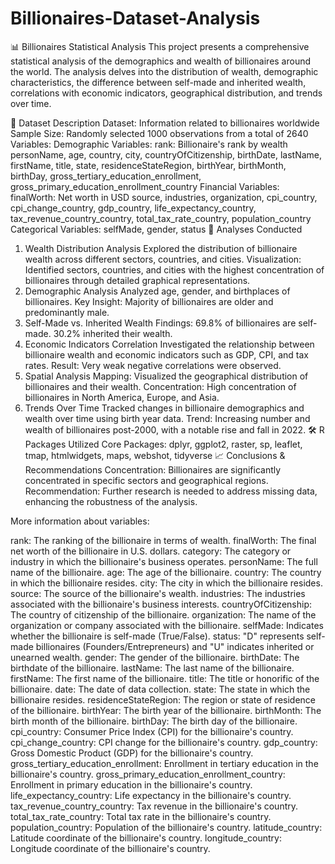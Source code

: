 # Billionaires-Dataset-Analysis
📊 Billionaires Statistical Analysis
This project presents a comprehensive statistical analysis of the demographics and wealth of billionaires around the world. The analysis delves into the distribution of wealth, demographic characteristics, the difference between self-made and inherited wealth, correlations with economic indicators, geographical distribution, and trends over time.

📁 Dataset Description
Dataset: Information related to billionaires worldwide
Sample Size: Randomly selected 1000 observations from a total of 2640
Variables:
Demographic Variables:
rank: Billionaire's rank by wealth
personName, age, country, city, countryOfCitizenship, birthDate, lastName, firstName, title, state, residenceStateRegion, birthYear, birthMonth, birthDay, gross_tertiary_education_enrollment, gross_primary_education_enrollment_country
Financial Variables:
finalWorth: Net worth in USD
source, industries, organization, cpi_country, cpi_change_country, gdp_country, life_expectancy_country, tax_revenue_country_country, total_tax_rate_country, population_country
Categorical Variables:
selfMade, gender, status
🧠 Analyses Conducted
1. Wealth Distribution Analysis
Explored the distribution of billionaire wealth across different sectors, countries, and cities.
Visualization: Identified sectors, countries, and cities with the highest concentration of billionaires through detailed graphical representations.
2. Demographic Analysis
Analyzed age, gender, and birthplaces of billionaires.
Key Insight: Majority of billionaires are older and predominantly male.
3. Self-Made vs. Inherited Wealth
Findings:
69.8% of billionaires are self-made.
30.2% inherited their wealth.
4. Economic Indicators Correlation
Investigated the relationship between billionaire wealth and economic indicators such as GDP, CPI, and tax rates.
Result: Very weak negative correlations were observed.
5. Spatial Analysis
Mapping: Visualized the geographical distribution of billionaires and their wealth.
Concentration: High concentration of billionaires in North America, Europe, and Asia.
6. Trends Over Time
Tracked changes in billionaire demographics and wealth over time using birth year data.
Trend: Increasing number and wealth of billionaires post-2000, with a notable rise and fall in 2022.
🛠️ R Packages Utilized
Core Packages: dplyr, ggplot2, raster, sp, leaflet, tmap, htmlwidgets, maps, webshot, tidyverse
📈 Conclusions & Recommendations
Concentration: Billionaires are significantly concentrated in specific sectors and geographical regions.
Recommendation: Further research is needed to address missing data, enhancing the robustness of the analysis.

More information about variables:

rank: The ranking of the billionaire in terms of wealth.
finalWorth: The final net worth of the billionaire in U.S. dollars.
category: The category or industry in which the billionaire's business operates.
personName: The full name of the billionaire.
age: The age of the billionaire.
country: The country in which the billionaire resides.
city: The city in which the billionaire resides.
source: The source of the billionaire's wealth.
industries: The industries associated with the billionaire's business interests.
countryOfCitizenship: The country of citizenship of the billionaire.
organization: The name of the organization or company associated with the billionaire.
selfMade: Indicates whether the billionaire is self-made (True/False).
status: "D" represents self-made billionaires (Founders/Entrepreneurs) and "U" indicates inherited or unearned wealth.
gender: The gender of the billionaire.
birthDate: The birthdate of the billionaire.
lastName: The last name of the billionaire.
firstName: The first name of the billionaire.
title: The title or honorific of the billionaire.
date: The date of data collection.
state: The state in which the billionaire resides.
residenceStateRegion: The region or state of residence of the billionaire.
birthYear: The birth year of the billionaire.
birthMonth: The birth month of the billionaire.
birthDay: The birth day of the billionaire.
cpi_country: Consumer Price Index (CPI) for the billionaire's country.
cpi_change_country: CPI change for the billionaire's country.
gdp_country: Gross Domestic Product (GDP) for the billionaire's country.
gross_tertiary_education_enrollment: Enrollment in tertiary education in the billionaire's country.
gross_primary_education_enrollment_country: Enrollment in primary education in the billionaire's country.
life_expectancy_country: Life expectancy in the billionaire's country.
tax_revenue_country_country: Tax revenue in the billionaire's country.
total_tax_rate_country: Total tax rate in the billionaire's country.
population_country: Population of the billionaire's country.
latitude_country: Latitude coordinate of the billionaire's country.
longitude_country: Longitude coordinate of the billionaire's country.
